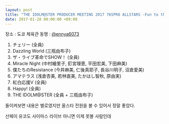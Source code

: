 ```yaml
---
layout: post
title: "THE IDOLM@STER PRODUCER MEETING 2017 765PRO ALLSTARS -Fun to the new vision!!- - DAY 1"
date: 2017-01-28 00:00:00 +09:00
---
```


장소 : 도쿄 체육관
동행 : [@ennya6073](https://twitter.com/ennya6073)

1. チェリー (全員)
2. Dazzling World (三瓶由布子)
3. ザ・ライブ革命でSHOW！ (全員)
4. Miracle Night (中村繪里子, 釘宮理恵, 平田宏美, 下田麻美)
5. 僕たちのResistance (今井麻美, 仁後真耶子, 長谷川明子, 沼倉愛美)
6. アマテラス (浅倉杏美, 若林直美, たかはし智秋, 原由実)
7. 紅白応援V (全員)
8. Happy! (全員)
9. THE IDOLM@STER (全員 + 三瓶由布子)

돌이켜보면 내용은 별로였지만 올스타 전원을 볼 수 있어서 정말 좋았다.

산페이 유코도 사이마스 라이브 아니면 이제 못볼 사람인데
